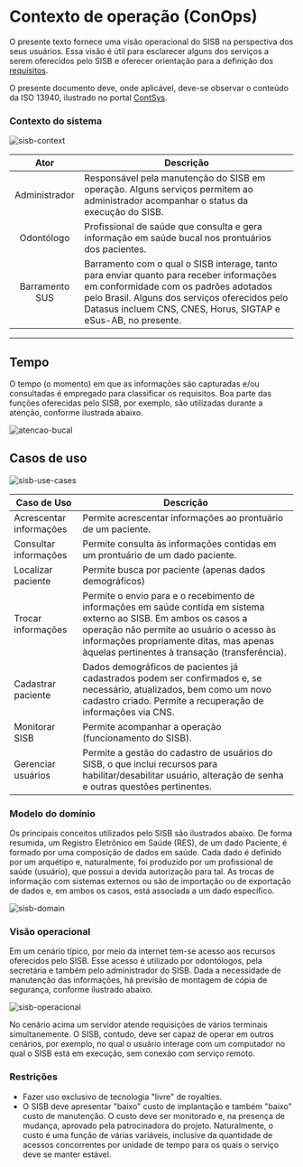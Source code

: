 # Contexto de operação (ConOps)
O presente texto fornece uma visão operacional do SISB na perspectiva dos seus usuários. Essa visão é útil para esclarecer alguns dos serviços a serem oferecidos pelo SISB e oferecer orientação para a definição dos [requisitos](https://github.com/kyriosdata/sisb/blob/master/docs/Requisitos.md). 

O presente documento deve, onde aplicável, deve-se observar o conteúdo da ISO 13940, ilustrado no portal [ContSys](https://contsys.org/).

### Contexto do sistema

![sisb-context](https://cloud.githubusercontent.com/assets/1735792/25071484/686937a2-228f-11e7-9bc3-4f74ab92da2a.png)


| Ator           |   Descrição  |
|:--------------:|----------------|
|Administrador   | Responsável pela manutenção do SISB em operação. Alguns serviços permitem ao administrador acompanhar o status da execução do SISB. |
|Odontólogo      | Profissional de saúde que consulta e gera informação em saúde bucal nos prontuários dos pacientes.     |
|Barramento SUS| Barramento com o qual o SISB interage, tanto para enviar quanto para receber informações em conformidade com os padrões adotados pelo Brasil. Alguns dos serviços oferecidos pelo Datasus incluem CNS, CNES, Horus, SIGTAP e eSus-AB, no presente.|

***

## Tempo
O tempo (o momento) em que as informações são capturadas e/ou consultadas é empregado para classificar os requisitos. Boa parte das funções oferecidas pelo SISB, por exemplo, são utilizadas durante a atenção, conforme ilustrada abaixo.

![atencao-bucal](https://cloud.githubusercontent.com/assets/1735792/24455083/b8611ccc-1464-11e7-9577-15f0b5e8cc3b.png)

## Casos de uso

![sisb-use-cases](https://cloud.githubusercontent.com/assets/1735792/23718572/c02b3356-0416-11e7-8617-99558f063784.png)

| Caso de Uso    |   Descrição  |
|--------------|----------------|
|Acrescentar informações| Permite acrescentar informações ao prontuário de um paciente.|
|Consultar informações|Permite consulta às informações contidas em um prontuário de um dado paciente.|
|Localizar paciente| Permite busca por paciente (apenas dados demográficos)|
|Trocar informações| Permite o envio para e o recebimento de informações em saúde contida em sistema externo ao SISB. Em ambos os casos a operação não permite ao usuário o acesso às informações propriamente ditas, mas apenas àquelas pertinentes à transação (transferência).|
|Cadastrar paciente| Dados demográficos de pacientes já cadastrados podem ser confirmados e, se necessário, atualizados, bem como um novo cadastro criado. Permite a recuperação de informações via CNS.|
|Monitorar SISB|Permite acompanhar a operação (funcionamento do SISB).|
|Gerenciar usuários|Permite a gestão do cadastro de usuários do SISB, o que inclui recursos para habilitar/desabilitar usuário, alteração de senha e outras questões pertinentes.|

### Modelo do domínio
Os principais conceitos utilizados pelo SISB são ilustrados abaixo. De forma resumida, um Registro Eletrônico em Saúde (RES), de um dado Paciente, é formado por uma composição de dados em saúde. Cada dado é definido por um arquétipo e, naturalmente, foi produzido por um profissional de saúde (usuário), que possui a devida autorização para tal. As trocas de informação com sistemas externos ou são de importação ou de exportação de dados e, em ambos os casos, está associada a um dado específico.

![sisb-domain](https://cloud.githubusercontent.com/assets/1735792/23722478/436b2994-0424-11e7-872c-1fc261542468.png)

### Visão operacional
Em um cenário típico, por meio da internet tem-se acesso aos recursos oferecidos pelo SISB. Esse acesso é utilizado por odontólogos, pela secretária e também pelo administrador do SISB. Dada a necessidade de manutenção das informações, há previsão de montagem de cópia de segurança, conforme ilustrado abaixo.

![sisb-operacional](https://cloud.githubusercontent.com/assets/1735792/23764690/35f2216e-04dd-11e7-99e8-735665815761.png)

No cenário acima um servidor atende requisições de vários terminais simultanemente. O SISB, contudo, deve ser capaz de operar em outros cenários, por exemplo, no qual o usuário interage com um computador no qual o SISB está em execução, sem conexão com serviço remoto.

### Restrições

- Fazer uso exclusivo de tecnologia "livre" de royalties. 
- O SISB deve apresentar "baixo" custo de implantação e também "baixo" custo de manutenção. O custo deve ser monitorado e, na presença de mudança, aprovado pela patrocinadora do projeto. Naturalmente, o custo é uma função de várias variáveis, inclusive da quantidade de acessos concorrentes por unidade de tempo para os quais o serviço deve se manter estável. 


